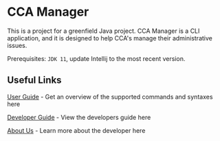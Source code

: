 # CCA Manager

This is a project for a greenfield Java project. CCA Manager is a CLI application, and it is designed to help CCA's manage their administrative issues.

Prerequisites: `JDK 11`, update Intellij to the most recent version.

## Useful Links

[User Guide](https://ay2122s1-cs2113t-f12-4.github.io/tp/UserGuide.html) - Get an overview of the supported commands and syntaxes here

[Developer Guide](https://ay2122s1-cs2113t-f12-4.github.io/tp/DeveloperGuide.html) - View the developers guide here

[About Us](https://github.com/AY2122S1-CS2113T-F12-4/tp/blob/master/docs/AboutUs.md) - Learn more about the developer here

